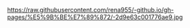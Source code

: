 https://raw.githubusercontent.com/rena955/-github.io/gh-pages/%E5%9B%BE%E7%89%872/-2d9e63c001776ae9.jpg
